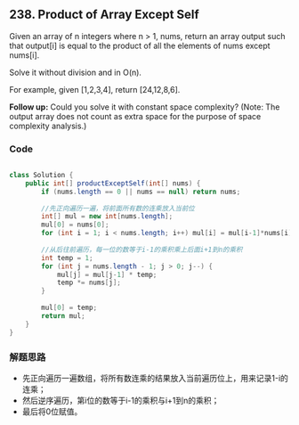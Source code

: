 ## 238. Product of Array Except Self

Given an array of n integers where n > 1, nums, return an array output such that output[i] is equal to the product of all the elements of nums except nums[i].

Solve it without division and in O(n).

For example, given [1,2,3,4], return [24,12,8,6].

**Follow up:**
Could you solve it with constant space complexity? (Note: The output array does not count as extra space for the purpose of space complexity analysis.)

### Code

```java

class Solution {
    public int[] productExceptSelf(int[] nums) {
        if (nums.length == 0 || nums == null) return nums;
        
        //先正向遍历一遍，将前面所有数的连乘放入当前位
        int[] mul = new int[nums.length];
        mul[0] = nums[0];
        for (int i = 1; i < nums.length; i++) mul[i] = mul[i-1]*nums[i];
        
        //从后往前遍历，每一位的数等于i-1的乘积乘上后面i+1到n的乘积
        int temp = 1;
        for (int j = nums.length - 1; j > 0; j--) {
            mul[j] = mul[j-1] * temp;
            temp *= nums[j];
        }
        
        mul[0] = temp;
        return mul;
    }
}
```

### 解题思路
* 先正向遍历一遍数组，将所有数连乘的结果放入当前遍历位上，用来记录1-i的连乘；
* 然后逆序遍历，第i位的数等于i-1的乘积与i+1到n的乘积；
* 最后将0位赋值。